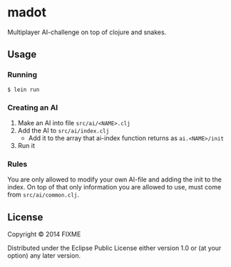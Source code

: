 # madot

Multiplayer AI-challenge on top of clojure and snakes.

## Usage

### Running
```
$ lein run
```

### Creating an AI
1. Make an AI into file `src/ai/<NAME>.clj`
2. Add the AI to `src/ai/index.clj`
   - Add it to the array that ai-index function returns as `ai.<NAME>/init`
3. Run it

### Rules
You are only allowed to modify your own AI-file and adding the init to the
index. On top of that only information you are allowed to use, must come from
`src/ai/common.clj`.

## License

Copyright © 2014 FIXME

Distributed under the Eclipse Public License either version 1.0 or (at
your option) any later version.
